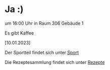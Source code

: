 
# Ja :)


um 16:00 Uhr in Raum 306 Gebäude 1

Es gibt Kaffee



<!---![image] Ein Bild vielleicht?als -->

[10.01.2023]


Der Sportteil findet sich unter [Sport](/sport.md)

Die Rezeptesammlung findet sich unter [Rezepte](/rezepte.md)



